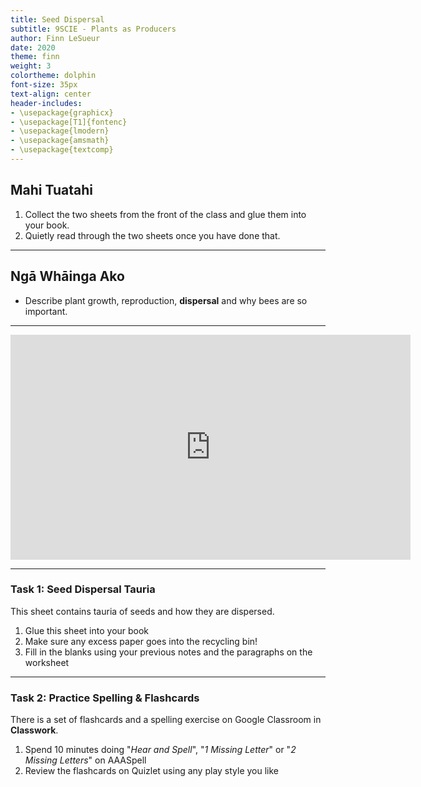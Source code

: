 ```yaml
---
title: Seed Dispersal
subtitle: 9SCIE - Plants as Producers
author: Finn LeSueur
date: 2020
theme: finn
weight: 3
colortheme: dolphin
font-size: 35px
text-align: center
header-includes:
- \usepackage{graphicx}
- \usepackage[T1]{fontenc}
- \usepackage{lmodern}
- \usepackage{amsmath}
- \usepackage{textcomp}
---
```


## Mahi Tuatahi

1. Collect the two sheets from the front of the class and glue them into your book.
2. Quietly read through the two sheets once you have done that.

---

## Ngā Whāinga Ako

- Describe plant growth, reproduction, __dispersal__ and why bees are so important.

---

<iframe width="640" height="360" src="https://www.youtube.com/embed/06sbmWAzoys" frameborder="0" allow="accelerometer; autoplay; encrypted-media; gyroscope; picture-in-picture" allowfullscreen></iframe>

---

### Task 1: Seed Dispersal Tauria

This sheet contains tauria of seeds and how they are dispersed.

1. Glue this sheet into your book
2. Make sure any excess paper goes into the recycling bin!
3. Fill in the blanks using your previous notes and the paragraphs on the worksheet

---

### Task 2: Practice Spelling & Flashcards

There is a set of flashcards and a spelling exercise on Google Classroom in __Classwork__.

1. Spend 10 minutes doing "_Hear and Spell_", "_1 Missing Letter_" or "_2 Missing Letters_" on AAASpell
2. Review the flashcards on Quizlet using any play style you like

